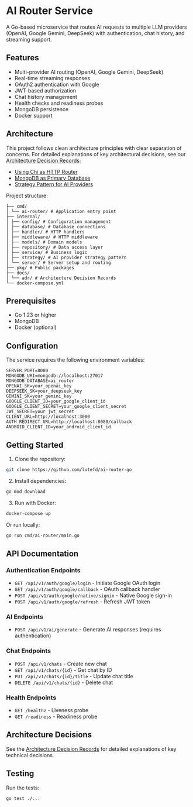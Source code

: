 # AI Router Service

A Go-based microservice that routes AI requests to multiple LLM providers (OpenAI, Google Gemini, DeepSeek) with authentication, chat history, and streaming support.

## Features

- Multi-provider AI routing (OpenAI, Google Gemini, DeepSeek)
- Real-time streaming responses
- OAuth2 authentication with Google
- JWT-based authorization
- Chat history management
- Health checks and readiness probes
- MongoDB persistence
- Docker support

## Architecture

This project follows clean architecture principles with clear separation of concerns. For detailed explanations of key architectural decisions, see our [Architecture Decision Records](docs/adr/README.md):

- [Using Chi as HTTP Router](docs/adr/0001-use-go-chi-router.md)
- [MongoDB as Primary Database](docs/adr/0002-mongodb-as-database.md)
- [Strategy Pattern for AI Providers](docs/adr/0003-strategy-pattern-for-ai-providers.md)

Project structure:

```
├── cmd/
│ └── ai-router/ # Application entry point
├── internal/
│ ├── config/ # Configuration management
│ ├── database/ # Database connections
│ ├── handler/ # HTTP handlers
│ ├── middleware/ # HTTP middleware
│ ├── models/ # Domain models
│ ├── repository/ # Data access layer
│ ├── service/ # Business logic
│ ├── strategy/ # AI provider strategy pattern
│ └── server/ # Server setup and routing
├── pkg/ # Public packages
├── docs/
│ └── adr/ # Architecture Decision Records
└── docker-compose.yml
```

## Prerequisites

- Go 1.23 or higher
- MongoDB
- Docker (optional)

## Configuration

The service requires the following environment variables:

```env
SERVER_PORT=8080
MONGODB_URI=mongodb://localhost:27017
MONGODB_DATABASE=ai_router
OPENAI_SK=your_openai_key
DEEPSEEK_SK=your_deepseek_key
GEMINI_SK=your_gemini_key
GOOGLE_CLIENT_ID=your_google_client_id
GOOGLE_CLIENT_SECRET=your_google_client_secret
JWT_SECRET=your_jwt_secret
CLIENT_URL=http://localhost:3000
AUTH_REDIRECT_URL=http://localhost:8080/callback
ANDROID_CLIENT_ID=your_android_client_id
```

## Getting Started

1. Clone the repository:

```bash
git clone https://github.com/lutefd/ai-router-go
```

2. Install dependencies:

```bash
go mod download
```

3. Run with Docker:

```bash
docker-compose up
```

Or run locally:

```bash
go run cmd/ai-router/main.go
```

## API Documentation

### Authentication Endpoints

- `GET /api/v1/auth/google/login` - Initiate Google OAuth login
- `GET /api/v1/auth/google/callback` - OAuth callback handler
- `POST /api/v1/auth/google/native/signin` - Native Google sign-in
- `POST /api/v1/auth/google/refresh` - Refresh JWT token

### AI Endpoints

- `POST /api/v1/ai/generate` - Generate AI responses (requires authentication)

### Chat Endpoints

- `POST /api/v1/chats` - Create new chat
- `GET /api/v1/chats/{id}` - Get chat by ID
- `PUT /api/v1/chats/{id}/title` - Update chat title
- `DELETE /api/v1/chats/{id}` - Delete chat

### Health Endpoints

- `GET /healthz` - Liveness probe
- `GET /readiness` - Readiness probe

## Architecture Decisions

See the [Architecture Decision Records](docs/adr/README.md) for detailed explanations of key technical decisions.

## Testing

Run the tests:

```bash
go test ./...
```
